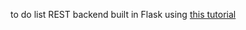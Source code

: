 to do list REST backend built in Flask using [this tutorial](https://stackabuse.com/building-a-todo-app-with-flask-in-python/)
